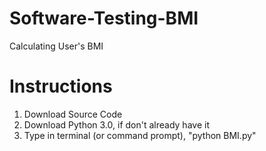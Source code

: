 # Software-Testing-BMI
Calculating User's BMI

# Instructions
1. Download Source Code
2. Download Python 3.0, if don't already have it
3. Type in terminal (or command prompt), "python BMI.py"
